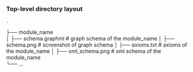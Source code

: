 ### Top-level directory layout
    .
├── module_name                    
│   ├── schema.graphml          # graph schema of the module_name
│   ├── schema.png              # screenshot of graph schema
│   ├── axioms.txt              # axioms of the module_name
│   ├── xml_schema.png          # xml schema of the module_name   
└── ...
